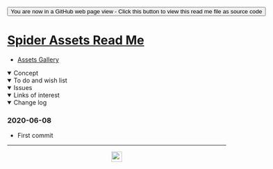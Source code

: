 <span style=display:none; >[You are now in a GitHub source code view - click this link to view Read Me file as a web page]( https://ladybug.tools/spider-2020/assets/readme.html "View file as a web page." ) </span>

<div><input type=button class = 'btn btn-secondary btn-sm' onclick=window.location.href="https://github.com/ladybug-tools/spider-2020/tree/master/assets/";
value='You are now in a GitHub web page view - Click this button to view this read me file as source code' ></div>


# [Spider Assets Read Me]( ./readme.html )

* [Assets Gallery]( ./index.html)

<!--
<iframe src=https://ladybug.tools/spider-2020/assets/ width=100% height=500passets >Iframes are not viewable in GitHub source code view</iframe>
_basic-html.html_

### Full Screen: [Spider Assets]( https://www.ladybug.tools/spider-2020/assets/ )
-->

<details open >
<summary>Concept</summary>


</details>

<details open >
<summary>To do and wish list </summary>


</details>

<details open >
<summary>Issues </summary>


</details>

<details open >
<summary>Links of interest</summary>


</details>

<details open >
<summary>Change log </summary>

### 2020-06-08

* First commit

</details>

***

<center title="hello! Click me to go up to the top" ><a href=javascript:window.scrollTo(0,0); style=teassetst-decoration:none; > <img width=24 src="https://ladybug.tools/artwork/icons_bugs/ico/spider.ico" > </a></center>

